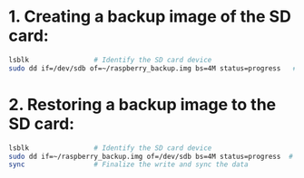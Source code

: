 # 1. Creating a backup image of the SD card:

```sh
lsblk                # Identify the SD card device
sudo dd if=/dev/sdb of=~/raspberry_backup.img bs=4M status=progress   # Create the image

```

# 2. Restoring a backup image to the SD card:
```sh
lsblk                # Identify the SD card device
sudo dd if=~/raspberry_backup.img of=/dev/sdb bs=4M status=progress  # Restore the image to the SD card
sync                 # Finalize the write and sync the data
```